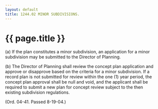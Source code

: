 ```yaml
---
layout: default 
title: 1244.02 MINOR SUBDIVISIONS.
---
```


{{ page.title }}
================

​(a) If the plan constitutes a minor subdivision, an application for a
minor subdivision may be submitted to the Director of Planning.

​(b) The Director of Planning shall review the concept plan application
and approve or disapprove based on the criteria for a minor subdivision.
If a record plan is not submitted for review within the one (1) year
period, the concept plan approval shall be null and void, and the
applicant shall be required to submit a new plan for concept review
subject to the then existing subdivision regulations.

(Ord. 04-41. Passed 8-19-04.)
